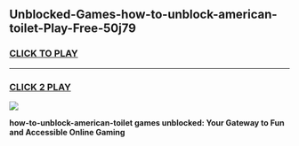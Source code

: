 
## Unblocked-Games-how-to-unblock-american-toilet-Play-Free-50j79
<h3>
<a href="https://premium76.site?title=how-to-unblock-american-toilet&ref=18A1">CLICK TO PLAY</a></h3>
<hr>

<h3>
<a href="https://premium76.site?title=how-to-unblock-american-toilet&ref=18A1">CLICK 2 PLAY</a>
  
</h3>

<a href="https://premium76.site?title=how-to-unblock-american-toilet&ref=18A1"><img src="https://clearcache.store/games.png"></a>


**how-to-unblock-american-toilet games unblocked: Your Gateway to Fun and Accessible Online Gaming**
